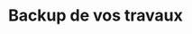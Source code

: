 ---
title        : "Backup de vos travaux"
category     : "sauvegarde"
order        : 2
description  : "Vous nous confiez vos sauvegardes afin de les déporter sur un site distant et ainsi créer votre propre infrastructure cloud."
thumbnail    : "https://www.bmit.com.mt/wp-content/uploads/2013/04/Managed-Services-Banner.png"
header_bg    : ""
card_color   : "uk-card-gray"

---